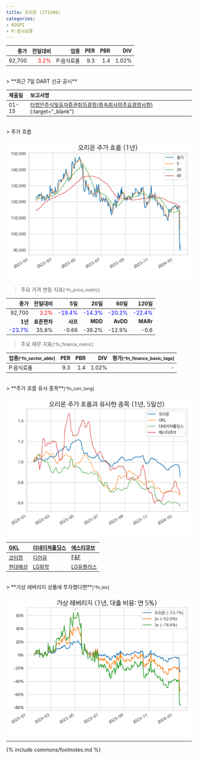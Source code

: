 ```yaml
---
title: 오리온 (271560)
categories:
- KOSPI
- P:음식료품
---
```

| **종가** | **전일대비** | **업종** | **PER** | **PBR** | **DIV** |
| -------: | -----------: | -------: | ------: | ------: | ------: |
| 92,700 | <span style="color: red">3.2%</span> | P:음식료품 | 9.3 | 1.4 | 1.02% |

<!-- more -->

<br>
> **최근 7일 DART 신규 공시<a id="dart"></a>**


| **제출일** | **보고서명** |
| :--------- | :----------- |
| 01-15 | [타법인주식및출자증권취득결정(종속회사의주요경영사항)](https://dart.fss.or.kr/dsaf001/main.do?rcpNo=20240115800783){:target="_blank"} |

<br>
> 주가 흐름<a id="price"></a>

![271560](/assets/images/stock/271560.png)

> 주요 가격 변동 지표<small>[^fn_price_metric]</small>

| **종가** | **전일대비** | **5일** | **20일** | **60일** | **120일** |
| -------: | -----------: | ------: | -------: | -------: | --------: |
| 92,700 | <span style="color: red">3.2%</span> | <span style="color: blue">-19.4%</span> | <span style="color: blue">-14.3%</span> | <span style="color: blue">-20.2%</span> | <span style="color: blue">-22.4%</span> |
| **1년** | **표준편차** | **샤프** | **MDD** | **AvDD** | **MARr** |
| <span style="color: blue">-23.7%</span> | 35.8% | -0.66 | -39.2% | -12.9% | -0.6 |


> 주요 재무 지표<small>[^fn_finance_metric]</small>

| **업종**<small>[^fn_sector_abbr]</small> | **PER** | **PBR** | **DIV** | **평가**<small>[^fn_finance_basic_tags]</small> |
| :--------------------------------------- | ------: | ------: | ------: | ----------------------------------------------: |
| P:음식료품 | 9.3 | 1.4 | 1.02% | - |

<br>
> **주가 흐름 유사 종목<a id="corr"></a>**<small>[^fn_corr_long]</small>

![271560](/assets/images/stock/271560_corr.png)

| [GKL](/114090/) | [더네이쳐홀딩스](/298540/) | [에스티큐브](/052020/) |
| :------------------------------------- | :------------------------------------- | :--------------------------------------|
| [코미팜](/041960/) | [디어유](/376300/) | [F&F](/383220/) |
| [현대해상](/001450/) | [LG화학](/051910/) | [LG유플러스](/032640/) |

<br>
> **가상 레버리지 상품에 투자했다면<a id="2x"></a>**<small>[^fn_lev]</small>

![271560](/assets/images/stock/271560_2x.png)

---
{% include commons/footnotes.md %}